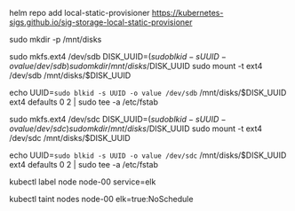 helm repo add local-static-provisioner https://kubernetes-sigs.github.io/sig-storage-local-static-provisioner







sudo mkdir -p /mnt/disks

sudo mkfs.ext4 /dev/sdb
DISK_UUID=$(sudo blkid -s UUID -o value /dev/sdb) 
sudo mkdir /mnt/disks/$DISK_UUID
sudo mount -t ext4 /dev/sdb /mnt/disks/$DISK_UUID

echo UUID=`sudo blkid -s UUID -o value /dev/sdb` /mnt/disks/$DISK_UUID ext4 defaults 0 2 | sudo tee -a /etc/fstab




sudo mkfs.ext4 /dev/sdc
DISK_UUID=$(sudo blkid -s UUID -o value /dev/sdc) 
sudo mkdir /mnt/disks/$DISK_UUID
sudo mount -t ext4 /dev/sdc /mnt/disks/$DISK_UUID

echo UUID=`sudo blkid -s UUID -o value /dev/sdc` /mnt/disks/$DISK_UUID ext4 defaults 0 2 | sudo tee -a /etc/fstab


kubectl label node node-00 service=elk

kubectl taint nodes node-00 elk=true:NoSchedule